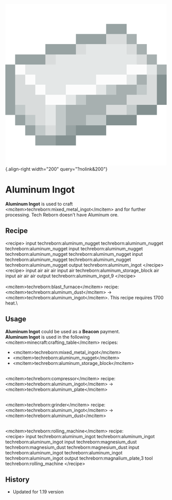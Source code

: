 ![Aluminum Ingot](/media/mods/techreborn/aluminum_ingot.png){.align-right width="200" query="?nolink&200"}

# Aluminum Ingot

**Aluminum Ingot** is used to craft \<mcitem\>techreborn:mixed_metal_ingot\</mcitem\> and for further processing. Tech Reborn doesn't have Aluminum ore.

## Recipe

\<recipe\> input techreborn:aluminum_nugget techreborn:aluminum_nugget techreborn:aluminum_nugget input techreborn:aluminum_nugget techreborn:aluminum_nugget techreborn:aluminum_nugget input techreborn:aluminum_nugget techreborn:aluminum_nugget techreborn:aluminum_nugget output techreborn:aluminum_ingot \</recipe\>\
\<recipe\> input air air air input air techreborn:aluminum_storage_block air input air air air output techreborn:aluminum_ingot,9 \</recipe\>\
\
\<mcitem\>techreborn:blast_furnace\</mcitem\> recipe:\
\<mcitem\>techreborn:aluminum_dust\</mcitem\> -\> \<mcitem\>techreborn:aluminum_ingot\</mcitem\>. This recipe requires 1700 heat.\

## Usage

**Aluminum Ingot** could be used as a **Beacon** payment.\
**Aluminum Ingot** is used in the following \<mcitem\>minecraft:crafting_table\</mcitem\> recipes:

- \<mcitem\>techreborn:mixed_metal_ingot\</mcitem\>
- \<mcitem\>techreborn:aluminum_nugget\</mcitem\>
- \<mcitem\>techreborn:aluminum_storage_block\</mcitem\>

\
\<mcitem\>techreborn:compressor\</mcitem\> recipe:\
\<mcitem\>techreborn:aluminum_ingot\</mcitem\> -\> \<mcitem\>techreborn:aluminum_plate\</mcitem\>

\
\<mcitem\>techreborn:grinder\</mcitem\> recipe:\
\<mcitem\>techreborn:aluminum_ingot\</mcitem\> -\> \<mcitem\>techreborn:aluminum_dust\</mcitem\>

\
\<mcitem\>techreborn:rolling_machine\</mcitem\> recipe:\
\<recipe\> input techreborn:aluminum_ingot techreborn:aluminum_ingot techreborn:aluminum_ingot input techreborn:magnesium_dust techreborn:magnesium_dust techreborn:magnesium_dust input techreborn:aluminum_ingot techreborn:aluminum_ingot techreborn:aluminum_ingot output techreborn:magnalium_plate,3 tool techreborn:rolling_machine \</recipe\>

## History

- Updated for 1.19 version
